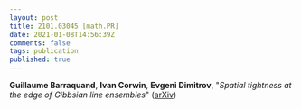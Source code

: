 ```yaml
---
layout: post
title: 2101.03045 [math.PR]
date: 2021-01-08T14:56:39Z
comments: false
tags: publication
published: true
---
```


<b>Guillaume Barraquand</b>, <b>Ivan Corwin</b>, <b>Evgeni Dimitrov</b>, "<i>Spatial tightness at the edge of Gibbsian line ensembles</i>" ([arXiv](http://arxiv.org/abs/2101.03045v1))
